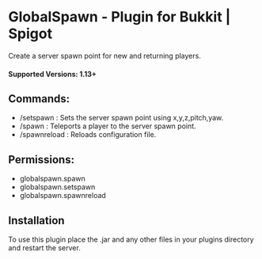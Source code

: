 # GlobalSpawn - Plugin for Bukkit | Spigot

Create a server spawn point for new and returning players.

#### Supported Versions: 1.13+

## Commands:  
- /setspawn : Sets the server spawn point using x,y,z,pitch,yaw.  
- /spawn : Teleports a player to the server spawn point.  
- /spawnreload : Reloads configuration file.

## Permissions:
- globalspawn.spawn
- globalspawn.setspawn  
- globalspawn.spawnreload 

## Installation

To use this plugin place the .jar and any other files in your plugins directory and restart the server.